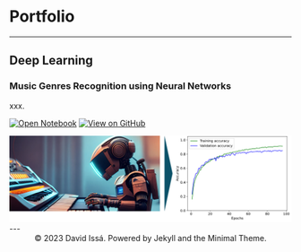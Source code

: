 # Portfolio
---
## Deep Learning

### Music Genres Recognition using Neural Networks

xxx.

[![Open Notebook](https://img.shields.io/badge/Jupyter-Open_Notebook-blue?logo=Jupyter)]()
[![View on GitHub](https://img.shields.io/badge/GitHub-View_on_GitHub-blue?logo=GitHub)]()

<center><img src="images/Genre Recognition Project Banner.png"/></center>
---
<center>© 2023 David Issá. Powered by Jekyll and the Minimal Theme.</center>
